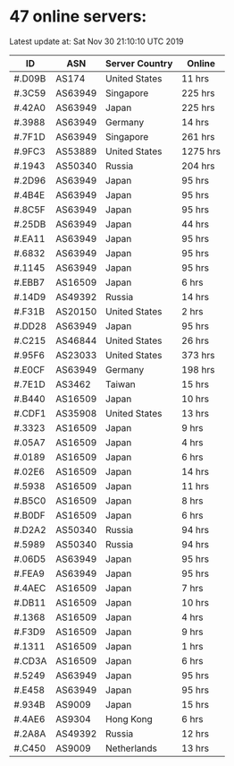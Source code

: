# 47 online servers:

Latest update at: Sat Nov 30 21:10:10 UTC 2019

| ID | ASN | Server Country | Online |
| -- | --- | -------------- | ------ |
| #.D09B | AS174 | United States | 11 hrs |
| #.3C59 | AS63949 | Singapore | 225 hrs |
| #.42A0 | AS63949 | Japan | 225 hrs |
| #.3988 | AS63949 | Germany | 14 hrs |
| #.7F1D | AS63949 | Singapore | 261 hrs |
| #.9FC3 | AS53889 | United States | 1275 hrs |
| #.1943 | AS50340 | Russia | 204 hrs |
| #.2D96 | AS63949 | Japan | 95 hrs |
| #.4B4E | AS63949 | Japan | 95 hrs |
| #.8C5F | AS63949 | Japan | 95 hrs |
| #.25DB | AS63949 | Japan | 44 hrs |
| #.EA11 | AS63949 | Japan | 95 hrs |
| #.6832 | AS63949 | Japan | 95 hrs |
| #.1145 | AS63949 | Japan | 95 hrs |
| #.EBB7 | AS16509 | Japan | 6 hrs |
| #.14D9 | AS49392 | Russia | 14 hrs |
| #.F31B | AS20150 | United States | 2 hrs |
| #.DD28 | AS63949 | Japan | 95 hrs |
| #.C215 | AS46844 | United States | 26 hrs |
| #.95F6 | AS23033 | United States | 373 hrs |
| #.E0CF | AS63949 | Germany | 198 hrs |
| #.7E1D | AS3462 | Taiwan | 15 hrs |
| #.B440 | AS16509 | Japan | 10 hrs |
| #.CDF1 | AS35908 | United States | 13 hrs |
| #.3323 | AS16509 | Japan | 9 hrs |
| #.05A7 | AS16509 | Japan | 4 hrs |
| #.0189 | AS16509 | Japan | 6 hrs |
| #.02E6 | AS16509 | Japan | 14 hrs |
| #.5938 | AS16509 | Japan | 11 hrs |
| #.B5C0 | AS16509 | Japan | 8 hrs |
| #.B0DF | AS16509 | Japan | 6 hrs |
| #.D2A2 | AS50340 | Russia | 94 hrs |
| #.5989 | AS50340 | Russia | 94 hrs |
| #.06D5 | AS63949 | Japan | 95 hrs |
| #.FEA9 | AS63949 | Japan | 95 hrs |
| #.4AEC | AS16509 | Japan | 7 hrs |
| #.DB11 | AS16509 | Japan | 10 hrs |
| #.1368 | AS16509 | Japan | 4 hrs |
| #.F3D9 | AS16509 | Japan | 9 hrs |
| #.1311 | AS16509 | Japan | 1 hrs |
| #.CD3A | AS16509 | Japan | 6 hrs |
| #.5249 | AS63949 | Japan | 95 hrs |
| #.E458 | AS63949 | Japan | 95 hrs |
| #.934B | AS9009 | Japan | 15 hrs |
| #.4AE6 | AS9304 | Hong Kong | 6 hrs |
| #.2A8A | AS49392 | Russia | 12 hrs |
| #.C450 | AS9009 | Netherlands | 13 hrs |


